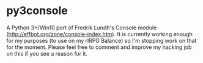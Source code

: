# py3console
A Python 3+/Win10 port of Fredrik Lundh's Console module (http://effbot.org/zone/console-index.htm). It is currently working enough for my purposes (to use on my rlRPG Balance) so I'm stopping work on that for the moment. Please feel free to comment and improve my hacking job on this if you see a reason for it. 

